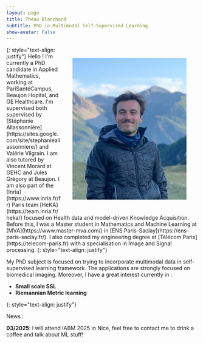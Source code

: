 ```yaml
---
layout: page
title: Théau Blanchard
subtitle: PhD in Multimodal Self-Supervised Learning 
show-avatar: False
---
```




<img style="float: right;" src="/assets/img/235884455_1285616981856117_4742695614606812531_n.png" width="300" hspace="30" vspace="30">
{: style="text-align: justify"}
Hello !  I'm currently a PhD candidate in Applied Mathematics, working at PariSantéCampus, Beaujon Hopital, and GE Healthcare. I'm supervised both supervised by [Stéphanie Allassonnière](https://sites.google.com/site/stephanieallassonniere/) and Valérie Vilgrain. I am also tutored by Vincent Morard at GEHC and Jules Grégory at Beaujon. I am also part of the [Inria](https://www.inria.fr/fr) Paris team [HeKA](https://team.inria.fr/heka/) focused on Health data and model-driven Knowledge Acquisition. Before this, I was a Master student in Mathematics and Machine Learning at [MVA](https://www.master-mva.com/) in [ENS Paris-Saclay](https://ens-paris-saclay.fr/). I also completed my engineering degree at [Télécom Paris] (https://telecom-paris.fr) with a specialisation in Image and Signal processing.
{: style="text-align: justify"}

My PhD subject is focused on trying to incorporate multimodal data in self-supervised learning framework. The applications are strongly focused on biomedical imaging. Moreover, I have a great interest currently in :
- **Small scale SSL**
- **Riemannian Metric learning**

{: style="text-align: justify"}

News : 

**03/2025**: I will attend IABM 2025 in Nice, feel free to contact me to drink a coffee and talk about ML stuff!
